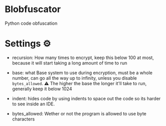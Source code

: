 # Blobfuscator
Python code obfuscation


# Settings ⚙

 - recursion: How many times to encrypt, keep this below 100 at most, because it will start taking a long amount of time to run
 
 - base: what Base system to use during encryption, must be a whole number, can go all the way up to infinity, unless you disable `bytes_allowed`. 
    ⚠ The higher the base the longer it'll take to run, generally keep it below 1024

 - indent: hides code by using indents to space out the code so its harder to see inside an IDE.
 
 - bytes_allowed: Wether or not the program is allowed to use byte characters
